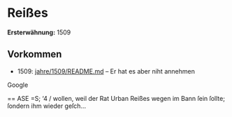 # Reißes

**Ersterwähnung:** 1509

## Vorkommen
- 1509: [jahre/1509/README.md](../jahre/1509/README.md) – Er hat es aber niht annehmen

Google


== ASE =S; ‘4 /
wollen, weil der Rat Urban Reißes wegen im Bann ſein
ſollte; ſondern ihm wieder geſch...
